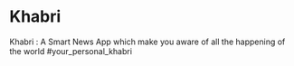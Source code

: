 # Khabri
Khabri : A Smart News App which make you aware of all the happening of the world
#your_personal_khabri
